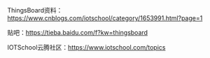 ThingsBoard资料：https://www.cnblogs.com/iotschool/category/1653991.html?page=1

贴吧：https://tieba.baidu.com/f?kw=thingsboard

IOTSchool云腾社区：https://www.iotschool.com/topics

